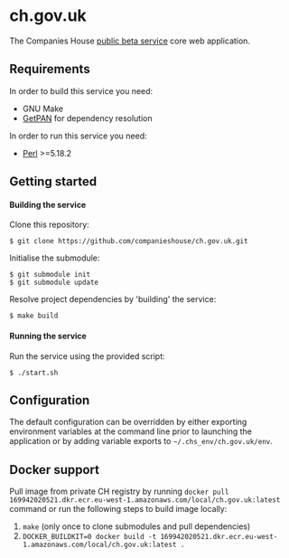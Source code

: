 ch.gov.uk
=========

The Companies House [public beta service](https://beta.companieshouse.gov.uk/) core web application.

Requirements
------------

In order to build this service you need:

- GNU Make
- [GetPAN](https://github.com/ian-kent/gopan/tree/master/getpan) for dependency resolution

In order to run this service you need:

- [Perl](https://www.perl.org/) >=5.18.2

Getting started
---------------

#### Building the service

Clone this repository:

```
$ git clone https://github.com/companieshouse/ch.gov.uk.git
```

Initialise the submodule:
```
$ git submodule init
$ git submodule update
```

Resolve project dependencies by 'building' the service:

```
$ make build
```

#### Running the service

Run the service using the provided script:

```
$ ./start.sh
```

Configuration
-------------

The default configuration can be overridden by either exporting environment variables at the command line prior to launching the application or by adding variable exports to `~/.chs_env/ch.gov.uk/env`.

Docker support
-------------

Pull image from private CH registry by running `docker pull 169942020521.dkr.ecr.eu-west-1.amazonaws.com/local/ch.gov.uk:latest` command or run the following steps to build image locally:

1. `make` (only once to clone submodules and pull dependencies)
2. `DOCKER_BUILDKIT=0 docker build -t 169942020521.dkr.ecr.eu-west-1.amazonaws.com/local/ch.gov.uk:latest .`
